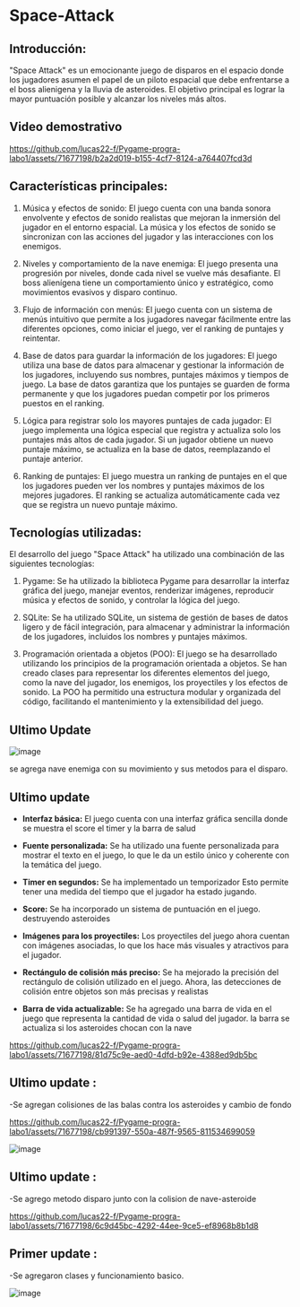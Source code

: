 # Space-Attack
Introducción:
--------------
"Space Attack" es un emocionante juego de disparos en el espacio donde los jugadores asumen el papel de un  piloto espacial que debe enfrentarse a el boss alienigena y la lluvia de asteroides. El objetivo principal es lograr la mayor puntuación posible y alcanzar los niveles más altos.

## Video demostrativo

https://github.com/lucas22-f/Pygame-progra-labo1/assets/71677198/b2a2d019-b155-4cf7-8124-a764407fcd3d

Características principales:
---------------------------
1. Música y efectos de sonido: El juego cuenta con una banda sonora envolvente y efectos de sonido realistas que mejoran la inmersión del jugador en el entorno espacial. La música y los efectos de sonido se sincronizan con las acciones del jugador y las interacciones con los enemigos.

2. Niveles y comportamiento de la nave enemiga: El juego presenta una progresión por niveles, donde cada nivel se vuelve más desafiante. El boss alienígena tiene  un comportamiento único y estratégico, como movimientos evasivos y disparo continuo.

3. Flujo de información con menús: El juego cuenta con un sistema de menús intuitivo que permite a los jugadores navegar fácilmente entre las diferentes opciones, como iniciar el juego, ver el ranking de puntajes y reintentar. 

4. Base de datos para guardar la información de los jugadores: El juego utiliza una base de datos para almacenar y gestionar la información de los jugadores, incluyendo sus nombres, puntajes máximos y tiempos de juego. La base de datos garantiza que los puntajes se guarden de forma permanente y que los jugadores puedan competir por los primeros puestos en el ranking.

5. Lógica para registrar solo los mayores puntajes de cada jugador: El juego implementa una lógica especial que registra y actualiza solo los puntajes más altos de cada jugador. Si un jugador obtiene un nuevo puntaje máximo, se actualiza en la base de datos, reemplazando el puntaje anterior.

6. Ranking de puntajes: El juego muestra un ranking de puntajes en el que los jugadores pueden ver los nombres y puntajes máximos de los mejores jugadores. El ranking se actualiza automáticamente cada vez que se registra un nuevo puntaje máximo.

Tecnologías utilizadas:
------------------------
El desarrollo del juego "Space Attack" ha utilizado una combinación de las siguientes tecnologías:

1. Pygame: Se ha utilizado la biblioteca Pygame para desarrollar la interfaz gráfica del juego, manejar eventos, renderizar imágenes, reproducir música y efectos de sonido, y controlar la lógica del juego.

2. SQLite: Se ha utilizado SQLite, un sistema de gestión de bases de datos ligero y de fácil integración, para almacenar y administrar la información de los jugadores, incluidos los nombres y puntajes máximos.

3. Programación orientada a objetos (POO): El juego se ha desarrollado utilizando los principios de la programación orientada a objetos. Se han creado clases para representar los diferentes elementos del juego, como la nave del jugador, los enemigos, los proyectiles y los
efectos de sonido. La POO ha permitido una estructura modular y organizada del código, facilitando el mantenimiento y la extensibilidad del juego.
## Ultimo Update

![image](https://github.com/lucas22-f/Pygame-progra-labo1/assets/71677198/895b5bf8-bd65-43d8-bb02-807a43ed6cfc)

se agrega nave enemiga con su movimiento y sus metodos para el disparo.


## Ultimo update

- **Interfaz básica:** El juego cuenta con una interfaz gráfica sencilla donde se muestra el score el timer y la barra de salud 

- **Fuente personalizada:** Se ha utilizado una fuente personalizada para mostrar el texto en el juego, lo que le da un estilo único y coherente con la temática del juego.

- **Timer en segundos:** Se ha implementado un temporizador Esto permite tener una medida del tiempo que el jugador ha estado jugando.

- **Score:** Se ha incorporado un sistema de puntuación en el juego. destruyendo asteroides

- **Imágenes para los proyectiles:** Los proyectiles del juego ahora cuentan con imágenes asociadas, lo que los hace más visuales y atractivos para el jugador. 

- **Rectángulo de colisión más preciso:** Se ha mejorado la precisión del rectángulo de colisión utilizado en el juego. Ahora, las detecciones de colisión entre objetos son más precisas y realistas

- **Barra de vida actualizable:** Se ha agregado una barra de vida en el juego que representa la cantidad de vida o salud del jugador. la barra se actualiza si los asteroides chocan con la nave

https://github.com/lucas22-f/Pygame-progra-labo1/assets/71677198/81d75c9e-aed0-4dfd-b92e-4388ed9db5bc


## Ultimo update : 
-Se agregan colisiones de las balas contra los asteroides y cambio de fondo

https://github.com/lucas22-f/Pygame-progra-labo1/assets/71677198/cb991397-550a-487f-9565-811534699059

![image](https://github.com/lucas22-f/Pygame-progra-labo1/assets/71677198/059abc98-2201-448d-b28a-8c70f653ca5c)


## Ultimo update : 
-Se agrego metodo disparo junto con la colision de nave-asteroide

https://github.com/lucas22-f/Pygame-progra-labo1/assets/71677198/6c9d45bc-4292-44ee-9ce5-ef8968b8b1d8


## Primer update :
-Se agregaron clases y funcionamiento basico. 

![image](https://github.com/lucas22-f/Pygame-progra-labo1/assets/71677198/397f5f88-0a62-470e-a78b-57cc1b6fc536)




